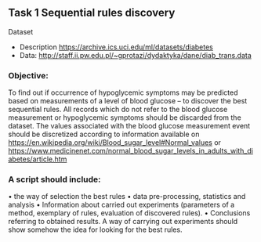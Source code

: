 ## Task 1 Sequential rules discovery
Dataset
* Description https://archive.ics.uci.edu/ml/datasets/diabetes
* Data: http://staff.ii.pw.edu.pl/~gprotazi/dydaktyka/dane/diab_trans.data

### Objective:
To find out if occurrence of hypoglycemic symptoms may be predicted based on measurements of a
level of blood glucose – to discover the best sequential rules.
All records which do not refer to the blood glucose measurement or hypoglycemic symptoms should
be discarded from the dataset. The values associated with the blood glucose measurement event
should be discretized according to information available on
https://en.wikipedia.org/wiki/Blood_sugar_level#Normal_values or
https://www.medicinenet.com/normal_blood_sugar_levels_in_adults_with_diabetes/article.htm

### A script should include:
• the way of selection the best rules
• data pre-processing, statistics and analysis
• Information about carried out experiments (parameters of a method, exemplary of rules,
evaluation of discovered rules).
• Conclusions referring to obtained results.
A way of carrying out experiments should show somehow the idea for looking for the best rules. 